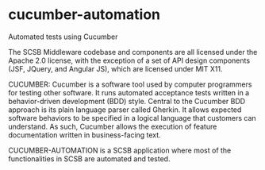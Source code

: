 # cucumber-automation
Automated tests using Cucumber

The SCSB Middleware codebase and components are all licensed under the Apache 2.0 license, with the exception of a set of API design components (JSF, JQuery, and Angular JS), which are licensed under MIT X11.

CUCUMBER: Cucumber is a software tool used by computer programmers for testing other software. It runs automated acceptance tests written in a behavior-driven development (BDD) style. Central to the Cucumber BDD approach is its plain language parser called Gherkin. It allows expected software behaviors to be specified in a logical language that customers can understand. As such, Cucumber allows the execution of feature documentation written in business-facing text.

CUCUMBER-AUTOMATION is a SCSB application where most of the functionalities in SCSB are automated and tested.

